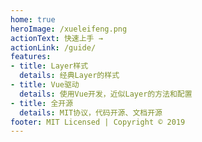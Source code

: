 ```yaml
---
home: true
heroImage: /xueleifeng.png
actionText: 快速上手 →
actionLink: /guide/
features:
- title: Layer样式
  details: 经典Layer的样式
- title: Vue驱动
  details: 使用Vue开发，近似Layer的方法和配置
- title: 全开源
  details: MIT协议，代码开源、文档开源
footer: MIT Licensed | Copyright © 2019
---
```

